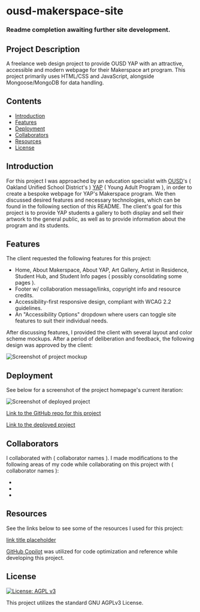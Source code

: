 # ousd-makerspace-site

### Readme completion awaiting further site development.

## Project Description

A freelance web design project to provide OUSD YAP with an attractive, accessible and modern webpage for their Makerspace art program. This project primarily uses HTML/CSS and JavaScript, alongside Mongoose/MongoDB for data handling.

## Contents

- [Introduction](#introduction)
- [Features](#features)
- [Deployment](#deployment)
- [Collaborators](#collaborators)
- [Resources](#resources)
- [License](#License)

## Introduction

For this project I was approached by an education specialist with [OUSD](https://www.ousd.org/)'s ( Oakland Unified School District's ) [YAP](https://www.ousd.org/specialeducation/programs/young-adult-program) ( Young Adult Program ), in order to create a bespoke webpage for YAP's Makerspace program. We then discussed desired features and necessary technologies, which can be found in the following section of this README. The client's goal for this project is to provide YAP students a gallery to both display and sell their artwork to the general public, as well as to provide information about the program and its students.

## Features

The client requested the following features for this project:

- Home, About Makerspace, About YAP, Art Gallery, Artist in Residence, Student Hub, and Student Info pages ( possibly consolidating some pages ).
- Footer w/ collaboration message/links, copyright info and resource credits.
- Accessibility-first responsive design, compliant with WCAG 2.2 guidelines.
- An "Accessibility Options" dropdown where users can toggle site features to suit their individual needs.

After discussing features, I provided the client with several layout and color scheme mockups. After a period of deliberation and feedback, the following design was approved by the client:

![Screenshot of project mockup](assets/project-mockup.png)

## Deployment

See below for a screenshot of the project homepage's current iteration:

![Screenshot of deployed project](assets/project-screenshot.png)

[Link to the GitHub repo for this project](https://github.com/Aoliva96/ousd-makerspace-site)

[Link to the deployed project](#)

## Collaborators

I collaborated with ( collaborator names ).
I made modifications to the following areas of my code while collaborating on this project with ( collaborator names ):

-
-
-

## Resources

See the links below to see some of the resources I used for this project:

[link title placeholder](#)

[GitHub Copilot](https://github.com/features/copilot) was utilized for code optimization and reference while developing this project.

## License

[![License: AGPL v3](https://img.shields.io/badge/License-AGPL_v3-blue.svg)](https://www.gnu.org/licenses/agpl-3.0)

This project utilizes the standard GNU AGPLv3 License.
